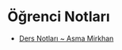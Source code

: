 # Öğrenci Notları

<!--Index-->

- [Ders Notları ~ Asma Mirkhan](./Ders%20Notlar%C4%B1%20~%20Asma%20Mirkhan.pdf)

<!--Index-->
